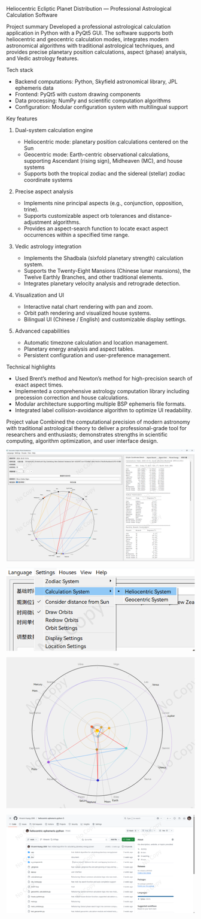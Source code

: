 Heliocentric Ecliptic Planet Distribution — Professional Astrological Calculation Software

Project summary
Developed a professional astrological calculation application in Python with a PyQt5 GUI. The software supports both heliocentric and geocentric calculation modes, integrates modern astronomical algorithms with traditional astrological techniques, and provides precise planetary position calculations, aspect (phase) analysis, and Vedic astrology features.

Tech stack

* Backend computations: Python, Skyfield astronomical library, JPL ephemeris data
* Frontend: PyQt5 with custom drawing components
* Data processing: NumPy and scientific computation algorithms
* Configuration: Modular configuration system with multilingual support

Key features

1. Dual-system calculation engine

   * Heliocentric mode: planetary position calculations centered on the Sun
   * Geocentric mode: Earth-centric observational calculations, supporting Ascendant (rising sign), Midheaven (MC), and house systems
   * Supports both the tropical zodiac and the sidereal (stellar) zodiac coordinate systems

2. Precise aspect analysis

   * Implements nine principal aspects (e.g., conjunction, opposition, trine).
   * Supports customizable aspect orb tolerances and distance-adjustment algorithms.
   * Provides an aspect-search function to locate exact aspect occurrences within a specified time range.

3. Vedic astrology integration

   * Implements the Shadbala (sixfold planetary strength) calculation system.
   * Supports the Twenty-Eight Mansions (Chinese lunar mansions), the Twelve Earthly Branches, and other traditional elements.
   * Integrates planetary velocity analysis and retrograde detection.

4. Visualization and UI

   * Interactive natal chart rendering with pan and zoom.
   * Orbit path rendering and visualized house systems.
   * Bilingual UI (Chinese / English) and customizable display settings.

5. Advanced capabilities

   * Automatic timezone calculation and location management.
   * Planetary energy analysis and aspect tables.
   * Persistent configuration and user-preference management.

Technical highlights

* Used Brent’s method and Newton’s method for high-precision search of exact aspect times.
* Implemented a comprehensive astrology computation library including precession correction and house calculations.
* Modular architecture supporting multiple BSP ephemeris file formats.
* Integrated label collision-avoidance algorithm to optimize UI readability.

Project value
Combined the computational precision of modern astronomy with traditional astrological theory to deliver a professional-grade tool for researchers and enthusiasts; demonstrates strengths in scientific computing, algorithm optimization, and user interface design.

![](./img/7/1.png)

![](./img/7/2.png)

![](./img/7/3.png)

![](./img/7/github.png)
